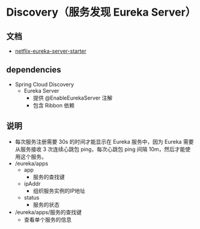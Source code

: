 # Discovery（服务发现 Eureka Server）

## 文档
- [netflix-eureka-server-starter](https://docs.spring.io/spring-cloud-netflix/docs/2.2.6.RELEASE/reference/html/#netflix-eureka-server-starter)

## dependencies

- Spring Cloud Discovery
    - Eureka Server
        - 提供 @EnableEurekaServer 注解
        - 包含 Ribbon 依赖

## 说明
- 每次服务注册需要 30s 的时间才能显示在 Eureka 服务中，因为 Eureka 需要从服务接收 3 次连续心跳包 ping，每次心跳包 ping 间隔 10m，然后才能使用这个服务。
- /eureka/apps
    - app
        - 服务的查找键
    - ipAddr
        - 组织服务实例的IP地址
    - status
        - 服务的状态
- /eureka/apps/服务的查找键
    - 查看单个服务的信息
